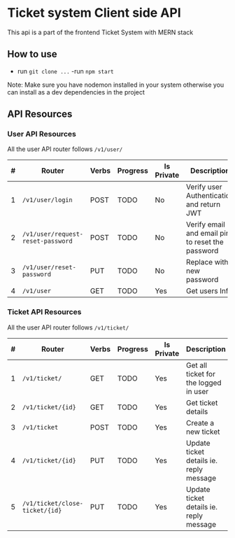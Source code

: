 # Ticket system Client side API
This api is a part of the frontend Ticket System with MERN stack

## How to use
- run `git clone ...`
-run `npm start`

Note: Make sure you have nodemon installed in your system otherwise you can install as a dev dependencies in the project

## API Resources

### User API Resources
All the user API router follows `/v1/user/`


| # | Router                          | Verbs | Progress | Is Private | Description                                    |
|---|---------------------------------|-------|----------|------------|------------------------------------------------|
| 1 |`/v1/user/login`                 | POST  | TODO     | No         |Verify user Authentication and return JWT         |
| 2 |`/v1/user/request-reset-password`| POST  | TODO     | No         |Verify email and email pin to reset the password|
| 3 |`/v1/user/reset-password`        | PUT   | TODO     | No         |Replace with new password                              |
| 4 |`/v1/user`                       | GET   | TODO     | Yes        |Get users Info                                  |


### Ticket API Resources
All the user API router follows `/v1/ticket/`


| # | Router                          | Verbs | Progress | Is Private | Description                                    |
|---|---------------------------------|-------|----------|------------|------------------------------------------------|
| 1 |`/v1/ticket/`                    | GET   | TODO     | Yes        |Get all ticket for the logged in user           |
| 2 |`/v1/ticket/{id}`                | GET   | TODO     | Yes        |Get ticket details                              |
| 3 |`/v1/ticket`                     | POST  | TODO     | Yes        |Create a new ticket                             |
| 4 |`/v1/ticket/{id}`                | PUT   | TODO     | Yes        |Update ticket details ie. reply message         |
| 5 |`/v1/ticket/close-ticket/{id}`   | PUT   | TODO     | Yes        |Update ticket details ie. reply message         |
